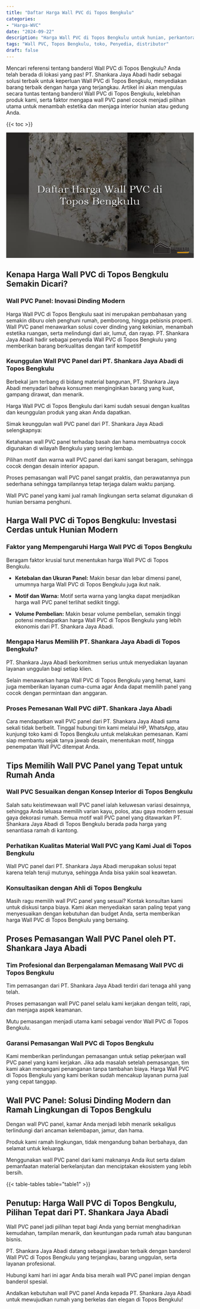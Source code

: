 ```yaml
---
title: "Daftar Harga Wall PVC di Topos Bengkulu"
categories: 
- "Harga-WVC"
date: "2024-09-22"
description: "Harga Wall PVC di Topos Bengkulu untuk hunian, perkantoran, dan ritel. Produk unggulan, variasi motif, warna elegan, beserta jasa instalasi dikerjakan oleh teknisi berpengalaman dan garansi resmi!|Jasa penjualan Wall PVC di Topos Bengkulu bagi kebutuhan rumah, kantor, maupun ritel, beserta produk terbaik dan penempatan oleh tenaga ahli profesional dan garansi resmi.|Alternatif Wall PVC di Topos Bengkulu yang andal untuk tempat tinggal, perkantoran, serta toko, dengan panel berkualitas dan pemasangan ditangani oleh tenaga ahli ahli serta garansi resmi.|Distribusi Wall PVC di Topos Bengkulu bagi rumah, kantor, dan toko, beserta panel terbaik dan pemasangan ditangani oleh teknisi berpengalaman, disertai dengan kepastian resmi.}"
tags: "Wall PVC, Topos Bengkulu, toko, Penyedia, distributor"
draft: false
---
```


Mencari referensi tentang banderol Wall PVC di Topos Bengkulu? Anda telah berada di lokasi yang pas! PT. Shankara Jaya Abadi hadir sebagai solusi terbaik untuk keperluan Wall PVC di Topos Bengkulu, menyediakan barang terbaik dengan harga yang terjangkau. Artikel ini akan mengulas secara tuntas tentang banderol Wall PVC di Topos Bengkulu, kelebihan produk kami, serta faktor mengapa wall PVC panel cocok menjadi pilihan utama untuk menambah estetika dan menjaga interior hunian atau gedung Anda.

{{< toc >}}

![Daftar Harga Wall PVC di Topos Bengkulu](/images/Harga-WVC/Daftar-Harga-Wall-PVC-di-Topos-Bengkulu.png)


## Kenapa Harga Wall PVC di Topos Bengkulu Semakin Dicari?

### Wall PVC Panel: Inovasi Dinding Modern

Harga Wall PVC di Topos Bengkulu saat ini merupakan pembahasan yang semakin diburu oleh penghuni rumah, pemborong, hingga pebisnis properti. Wall PVC panel menawarkan solusi cover dinding yang kekinian, menambah estetika ruangan, serta melindungi dari air, lumut, dan rayap. PT. Shankara Jaya Abadi hadir sebagai penyedia Wall PVC di Topos Bengkulu yang memberikan barang berkualitas dengan tarif kompetitif

### Keunggulan Wall PVC Panel dari PT. Shankara Jaya Abadi di Topos Bengkulu

Berbekal jam terbang di bidang material bangunan, PT. Shankara Jaya Abadi menyadari bahwa konsumen menginginkan barang yang kuat, gampang dirawat, dan menarik.

Harga Wall PVC di Topos Bengkulu dari kami sudah sesuai dengan kualitas dan keunggulan produk yang akan Anda dapatkan.

Simak keunggulan wall PVC panel dari PT. Shankara Jaya Abadi selengkapnya:

Ketahanan wall PVC panel terhadap basah dan hama membuatnya cocok digunakan di wilayah Bengkulu yang sering lembap.

Pilihan motif dan warna wall PVC panel dari kami sangat beragam, sehingga cocok dengan desain interior apapun.

Proses pemasangan wall PVC panel sangat praktis, dan perawatannya pun sederhana sehingga tampilannya tetap terjaga dalam waktu panjang.

Wall PVC panel yang kami jual ramah lingkungan serta selamat digunakan di hunian bersama penghuni.

## Harga Wall PVC di Topos Bengkulu: Investasi Cerdas untuk Hunian Modern

### Faktor yang Mempengaruhi Harga Wall PVC di Topos Bengkulu

Beragam faktor krusial turut menentukan harga Wall PVC di Topos Bengkulu.

- **Ketebalan dan Ukuran Panel:** Makin besar dan lebar dimensi panel, umumnya harga Wall PVC di Topos Bengkulu juga ikut naik.

- **Motif dan Warna:** Motif serta warna yang langka dapat menjadikan harga wall PVC panel terlihat sedikit tinggi.

- **Volume Pembelian:** Makin besar volume pembelian, semakin tinggi potensi mendapatkan harga Wall PVC di Topos Bengkulu yang lebih ekonomis dari PT. Shankara Jaya Abadi.

### Mengapa Harus Memilih PT. Shankara Jaya Abadi di Topos Bengkulu?

PT. Shankara Jaya Abadi berkomitmen serius untuk menyediakan layanan layanan unggulan bagi setiap klien.

Selain menawarkan harga Wall PVC di Topos Bengkulu yang hemat, kami juga memberikan layanan cuma-cuma agar Anda dapat memilih panel yang cocok dengan permintaan dan anggaran.

### Proses Pemesanan Wall PVC diPT. Shankara Jaya Abadi

Cara mendapatkan wall PVC panel dari PT. Shankara Jaya Abadi sama sekali tidak berbelit. Tinggal hubungi tim kami melalui HP, WhatsApp, atau kunjungi toko kami di Topos Bengkulu untuk melakukan pemesanan. Kami siap membantu sejak tanya jawab desain, menentukan motif, hingga penempatan Wall PVC ditempat Anda.

## Tips Memilih Wall PVC Panel yang Tepat untuk Rumah Anda

### Wall PVC Sesuaikan dengan Konsep Interior di Topos Bengkulu

Salah satu keistimewaan wall PVC panel ialah keluwesan variasi desainnya, sehingga Anda leluasa memilih varian kayu, polos, atau gaya modern sesuai gaya dekorasi rumah. Semua motif wall PVC panel yang ditawarkan PT. Shankara Jaya Abadi di Topos Bengkulu berada pada harga yang senantiasa ramah di kantong.

### Perhatikan Kualitas Material Wall PVC yang Kami Jual di Topos Bengkulu

Wall PVC panel dari PT. Shankara Jaya Abadi merupakan solusi tepat karena telah teruji mutunya, sehingga Anda bisa yakin soal keawetan.

### Konsultasikan dengan Ahli di Topos Bengkulu

Masih ragu memilih wall PVC panel yang sesuai? Kontak konsultan kami untuk diskusi tanpa biaya. Kami akan menyediakan saran paling tepat yang menyesuaikan dengan kebutuhan dan budget Anda, serta memberikan harga Wall PVC di Topos Bengkulu yang bersaing.

## Proses Pemasangan Wall PVC Panel oleh PT. Shankara Jaya Abadi

### Tim Profesional dan Berpengalaman Memasang Wall PVC di Topos Bengkulu

Tim pemasangan dari PT. Shankara Jaya Abadi terdiri dari tenaga ahli yang telah.

Proses pemasangan wall PVC panel selalu kami kerjakan dengan teliti, rapi, dan menjaga aspek keamanan.

Mutu pemasangan menjadi utama kami sebagai vendor Wall PVC di Topos Bengkulu.

### Garansi Pemasangan Wall PVC di Topos Bengkulu

Kami memberikan perlindungan pemasangan untuk setiap pekerjaan wall PVC panel yang kami kerjakan. Jika ada masalah setelah pemasangan, tim kami akan menangani penanganan tanpa tambahan biaya. Harga Wall PVC di Topos Bengkulu yang kami berikan sudah mencakup layanan purna jual yang cepat tanggap.

## Wall PVC Panel: Solusi Dinding Modern dan Ramah Lingkungan di Topos Bengkulu

Dengan wall PVC panel, kamar Anda menjadi lebih menarik sekaligus terlindungi dari ancaman kelembapan, jamur, dan hama.

Produk kami ramah lingkungan, tidak mengandung bahan berbahaya, dan selamat untuk keluarga.

Menggunakan wall PVC panel dari kami maknanya Anda ikut serta dalam pemanfaatan material berkelanjutan dan menciptakan ekosistem yang lebih bersih.

{{< table-tables table="table1" >}}

## Penutup: Harga Wall PVC di Topos Bengkulu, Pilihan Tepat dari PT. Shankara Jaya Abadi

Wall PVC panel jadi pilihan tepat bagi Anda yang berniat menghadirkan kemudahan, tampilan menarik, dan keuntungan pada rumah atau bangunan bisnis.

PT. Shankara Jaya Abadi datang sebagai jawaban terbaik dengan banderol Wall PVC di Topos Bengkulu yang terjangkau, barang unggulan, serta layanan profesional.

Hubungi kami hari ini agar Anda bisa meraih wall PVC panel impian dengan banderol spesial.

Andalkan kebutuhan wall PVC panel Anda kepada PT. Shankara Jaya Abadi untuk mewujudkan rumah yang berkelas dan elegan di Topos Bengkulu!